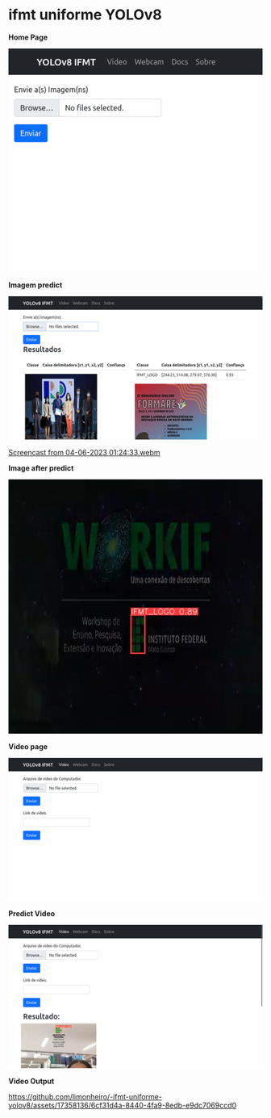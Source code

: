 # ifmt uniforme YOLOv8
**Home Page**

![Home Page, Navbar is YOLOv8, Video, Webcam, Docs, Sobre.](screenshot/01-Home.png "Home Page")

**Imagem predict**

![Same Home Page, but after run predict imagens](screenshot/02-Predict-input-imagens.png "Imagens Predict")

[Screencast from 04-06-2023 01:24:33.webm](https://github.com/limonheiro/-ifmt-uniforme-yolov8/assets/17358136/c6581074-8cb6-45ce-91cc-2d0ee62ec216)

**Image after predict**

![image0.jpg](screenshot%2Fimage0.jpg)

**Video page**

![Video Page](screenshot/03-Video-Predict-Page.png "Video Page")

**Predict Video**

![Video Page](screenshot/04-Predict-input-video-by-YouTube-link.png "Video Page")



**Video Output**

https://github.com/limonheiro/-ifmt-uniforme-yolov8/assets/17358136/6cf31d4a-8440-4fa9-8edb-e9dc7069ccd0



